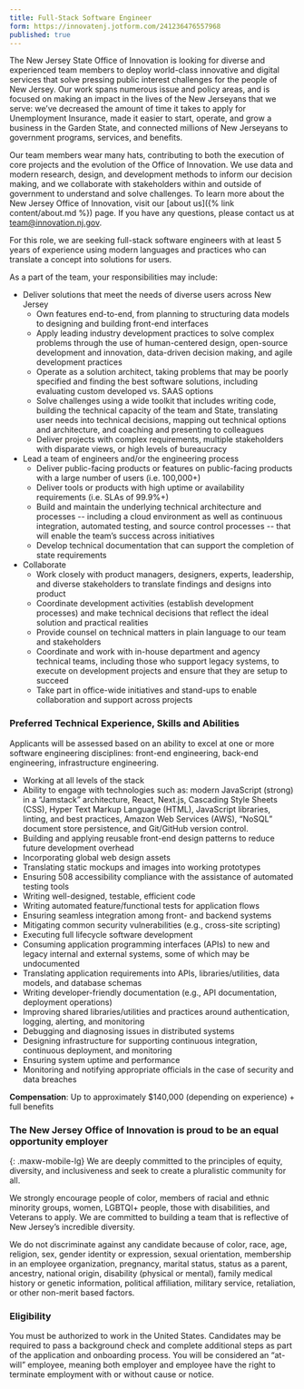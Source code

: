 ```yaml
---
title: Full-Stack Software Engineer
form: https://innovatenj.jotform.com/241236476557968
published: true
---
```


The New Jersey State Office of Innovation is looking for diverse and experienced team members to deploy world-class innovative and digital services that solve pressing public interest challenges for the people of New Jersey. Our work spans numerous issue and policy areas, and is focused on making an impact in the lives of the New Jerseyans that we serve: we’ve decreased the amount of time it takes to apply for Unemployment Insurance, made it easier to start, operate, and grow a business in the Garden State, and connected millions of New Jerseyans to government programs, services, and benefits.

Our team members wear many hats, contributing to both the execution of core projects and the evolution of the Office of Innovation. We use data and modern research, design, and development methods to inform our decision making, and we collaborate with stakeholders within and outside of government to understand and solve challenges. To learn more about the New Jersey Office of Innovation, visit our [about us]({% link content/about.md %}) page. If you have any questions, please contact us at [team@innovation.nj.gov](mailto:team@innovation.nj.gov).

For this role, we are seeking full-stack software engineers with at least 5 years of experience using modern languages and practices who can translate a concept into solutions for users.

As a part of the team, your responsibilities may include:

- Deliver solutions that meet the needs of diverse users across New Jersey
  - Own features end-to-end, from planning to structuring data models to designing and building front-end interfaces
  - Apply leading industry development practices to solve complex problems through the use of human-centered design, open-source development and innovation, data-driven decision making, and agile development practices
  - Operate as a solution architect, taking problems that may be poorly specified and finding the best software solutions, including evaluating custom developed vs. SAAS options
  - Solve challenges using a wide toolkit that includes writing code, building the technical capacity of the team and State, translating user needs into technical decisions, mapping out technical options and architecture, and coaching and presenting to colleagues
  - Deliver projects with complex requirements, multiple stakeholders with disparate views, or high levels of bureaucracy
- Lead a team of engineers and/or the engineering process
  - Deliver public-facing products or features on public-facing products with a large number of users (i.e. 100,000+)
  - Deliver tools or products with high uptime or availability requirements (i.e. SLAs of 99.9%+)
  - Build and maintain the underlying technical architecture and processes -- including a cloud environment as well as continuous integration, automated testing, and source control processes -- that will enable the team’s success across initiatives
  - Develop technical documentation that can support the completion of state requirements
- Collaborate
  - Work closely with product managers, designers, experts, leadership, and diverse stakeholders to translate findings and designs into product
  - Coordinate development activities (establish development processes) and make technical decisions that reflect the ideal solution and practical realities
  - Provide counsel on technical matters in plain language to our team and stakeholders
  - Coordinate and work with in-house department and agency technical teams, including those who support legacy systems, to execute on development projects and ensure that they are setup to succeed
  - Take part in office-wide initiatives and stand-ups to enable collaboration and support across projects

### Preferred Technical Experience, Skills and Abilities

Applicants will be assessed based on an ability to excel at one or more software engineering disciplines: front-end engineering, back-end engineering, infrastructure engineering.

- Working at all levels of the stack
- Ability to engage with technologies such as: modern JavaScript (strong) in a “Jamstack” architecture, React, Next.js, Cascading Style Sheets (CSS), Hyper Text Markup Language (HTML), JavaScript libraries, linting, and best practices, Amazon Web Services (AWS), “NoSQL” document store persistence, and Git/GitHub version control.
- Building and applying reusable front-end design patterns to reduce future development overhead
- Incorporating global web design assets
- Translating static mockups and images into working prototypes
- Ensuring 508 accessibility compliance with the assistance of automated testing tools
- Writing well-designed, testable, efficient code
- Writing automated feature/functional tests for application flows
- Ensuring seamless integration among front- and backend systems
- Mitigating common security vulnerabilities (e.g., cross-site scripting)
- Executing full lifecycle software development
- Consuming application programming interfaces (APIs) to new and legacy internal and external systems, some of which may be undocumented
- Translating application requirements into APIs, libraries/utilities, data models, and database schemas
- Writing developer-friendly documentation (e.g., API documentation, deployment operations)
- Improving shared libraries/utilities and practices around authentication, logging, alerting, and monitoring
- Debugging and diagnosing issues in distributed systems
- Designing infrastructure for supporting continuous integration, continuous deployment, and monitoring
- Ensuring system uptime and performance
- Monitoring and notifying appropriate officials in the case of security and data breaches

**Compensation**: Up to approximately $140,000 (depending on experience) + full benefits

### The New Jersey Office of Innovation is proud to be an equal opportunity employer
{: .maxw-mobile-lg}
We are deeply committed to the principles of equity, diversity, and inclusiveness and seek to create a pluralistic community for all.

We strongly encourage people of color, members of racial and ethnic minority groups, women, LGBTQI+ people, those with disabilities, and Veterans to apply. We are committed to building a team that is reflective of New Jersey’s incredible diversity.  

We do not discriminate against any candidate because of color, race, age, religion, sex, gender identity or expression, sexual orientation, membership in an employee organization, pregnancy, marital status, status as a parent, ancestry, national origin, disability (physical or mental), family medical history or genetic information, political affiliation, military service, retaliation, or other non-merit based factors.

### Eligibility

You must be authorized to work in the United States. Candidates may be required to pass a background check and complete additional steps as part of the application and onboarding process. You will be considered an “at-will” employee, meaning both employer and employee have the right to terminate employment with or without cause or notice. 